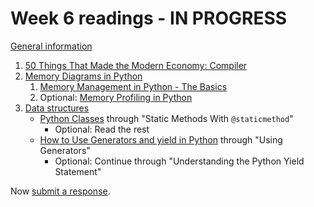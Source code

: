 # Week 6 readings - IN PROGRESS

[General information](../README.md#readings)

1. [50 Things That Made the Modern Economy: Compiler](https://www.bbc.co.uk/programmes/p04n04cm)
1. [Memory Diagrams in Python](https://www.youtube.com/watch?v=wAx2DgsHQg4)
   1. [Memory Management in Python - The Basics](https://www.youtube.com/watch?v=URNdRl97q_0)
   1. Optional: [Memory Profiling in Python](https://www.youtube.com/watch?v=3PdmLQIZpwE)
1. [Data structures](https://docs.python.org/3/tutorial/datastructures.html)
   - [Python Classes](https://realpython.com/python-classes/) through "Static Methods With `@staticmethod`"
     - Optional: Read the rest
   - [How to Use Generators and yield in Python](https://realpython.com/introduction-to-python-generators/) through "Using Generators"
     - Optional: Continue through "Understanding the Python Yield Statement"

Now [submit a response](../README.md#responses).
